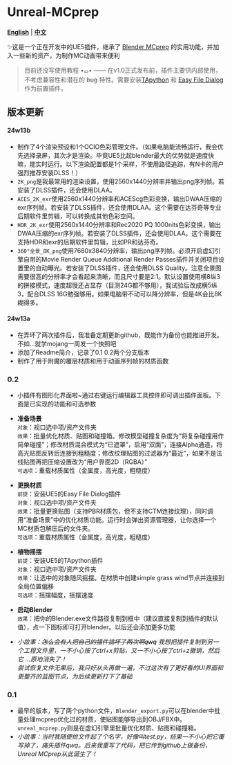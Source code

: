 # Unreal-MCprep

[**English**](./README_EN.md) | [**中文**](./README.md)

✨这是一个正在开发中的UE5插件，继承了 [Blender MCprep](https://theduckcow.com/dev/blender/mcprep/) 的实用功能，并加入一些新的资产，为制作MC动画带来便利

> 目前还没写使用教程 •ࡇ• —— 在v1.0正式发布前，插件主要供内部使用，不考虑兼容性和潜在的 ~~bug~~ 特性。需要安装[TApython](https://github.com/cgerchenhp/UE_TAPython_Plugin_Release) 和 [Easy File Dialog](https://www.unrealengine.com/marketplace/en-US/product/easy-file-dialog) 作为前置插件。

## 版本更新

#### 24w13b
- 制作了4个渲染预设和1个OCIO色彩管理文件。（如果电脑能流畅运行，我会优先选择录屏，其次才是渲染。毕竟UE5比起blender最大的优势就是速度快嘛，能实时运行。以下渲染配置都是1个采样，不使用路径追踪，有N卡的用户强烈推荐安装DLSS！）  
- `2K_png`是我最常用的渲染设置，使用2560x1440分辨率并输出png序列帧。若安装了DLSS插件，还会使用DLAA。  
- `ACES_2K_exr`使用2560x1440分辨率和ACEScg色彩变换，输出DWAA压缩的exr序列帧。若安装了DLSS插件，还会使用DLAA。这个需要在达芬奇等专业后期软件里剪辑，可以转换成其他色彩空间。  
- `HDR_2K_exr`使用2560x1440分辨率和Rec2020 PQ 1000nits色彩变换，输出DWAA压缩的exr序列帧。若安装了DLSS插件，还会使用DLAA。这个需要在支持HDR和exr的后期软件里剪辑，比如PR和达芬奇。  
- `360°全景_8K_png`使用7680x3840分辨率，输出png序列帧。必须开启虚幻引擎自带的Movie Render Queue Additional Render Passes插件并关闭项目设置里的自动曝光。若安装了DLSS插件，还会使用DLSS Quality。注意全景图需要很高的分辨率才会看起来清晰，而且尺寸要是2:1。默认设置使用横8纵3的拼接模式，速度超慢还占显存（目测24G都不够用），我试验后改成横5纵3，配合DLSS 16G勉强够用。如果电脑带不动可以降分辨率，但是4K会比8K糊得多。

#### 24w13a
- 在弄坏了两次插件后，我准备定期更新github，既能作为备份也能推进开发。不如...就学mojang一周发一个快照吧
- 添加了Readme简介，记录了0.1 0.2两个分支版本
- 制作了用于附魔的覆层材质和用于动画序列帧的材质函数

### 0.2
- 小插件有图形化界面啦~通过右键运行编辑器工具控件即可调出插件面板。下面是已实现的功能和可选参数
- **准备场景**  
  `对象`：视口选中项/资产文件夹  
  `效果`：批量优化材质、贴图和碰撞箱。修改模型碰撞复杂度为“将复杂碰撞用作简单碰撞”；修改材质混合模式为“已遮罩”，启用“双面”，连接Alpha通道，将高光贴图反转后连接到粗糙度；修改纹理贴图的过滤器为“最近”，如果不是法线贴图再把压缩设置改为“用户界面2D（RGBA）”  
  `可选项`：重载材质属性（金属度，高光度，粗糙度）
  
- **更换材质**  
  `前提`：安装UE5的Easy File Dialog插件  
  `对象`：视口选中项/资产文件夹  
  `效果`：批量更换贴图（支持PBR材质包，但不支持CTM连接纹理），同时调用“准备场景”中的优化材质功能。运行时会弹出资源管理器，让你选择一个MC材质包解压后的文件夹。  
  `可选项`：重载材质属性（金属度，高光度，粗糙度） 

- **植物摇摆**  
  `前提`：安装UE5的TApython插件  
  `对象`：视口选中项/资产文件夹  
  `效果`：让选中的对象随风摇摆。在材质中创建simple grass wind节点并连接到全局位置偏移  
  `可选项`：摇摆幅度，摇摆速度

- **启动Blender**  
  `效果`：把你的Blender.exe文件路径复制到框中（建议直接复制到插件的默认值），点一下图标即可打开blender。以后还会添加更多功能

- *小故事：~~怎么会有人把自己的插件搞坏了两次啊qwq~~ 我想把插件复制到另一个工程文件里，一不小心按了ctrl+x剪贴，又一不小心按了ctrl+z撤销，然后它 ...原地消失了！  
  尝试恢复文件无果后，我只好从头再做一遍，不过这次有了更好看的UI界面和更整齐的蓝图节点，为后续更新打下了基础*


### 0.1
- 最早的版本，写了两个python文件，`Blender_export.py`可以在blender中批量处理mcprep优化过的材质，使贴图能够导出到OBJ/FBX中。`unreal_mcprep.py`则是在虚幻引擎里批量优化材质、贴图和碰撞箱。
- *小故事：当时我随便给文件起了个名字，好像叫test.py，结果一不小心把它覆写掉了，痛失插件qwq。后来我重写了代码，把它传到github上做备份，Unreal MCprep从此诞生了！*
